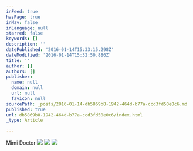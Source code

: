 ```yaml
---
inFeed: true
hasPage: true
inNav: false
inLanguage: null
starred: false
keywords: []
description: ''
datePublished: '2016-01-14T15:33:15.298Z'
dateModified: '2016-01-14T15:32:50.886Z'
title: ''
author: []
authors: []
publisher:
  name: null
  domain: null
  url: null
  favicon: null
sourcePath: _posts/2016-01-14-db5869b8-1942-464d-b77a-ccd3fd50e0c6.md
published: true
url: db5869b8-1942-464d-b77a-ccd3fd50e0c6/index.html
_type: Article

---
```

Mimi Doctor
![](https://the-grid-user-content.s3-us-west-2.amazonaws.com/95aaa2a0-0944-43cd-b78b-bf219a65a35d.jpg)
![](https://the-grid-user-content.s3-us-west-2.amazonaws.com/8e10cffc-2973-43a6-88b1-5d69606a5a58.jpg)
![](https://the-grid-user-content.s3-us-west-2.amazonaws.com/9b7a96ad-0229-4547-9884-573c497198df.jpg)